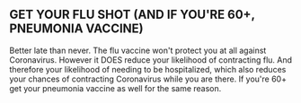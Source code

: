 ## GET YOUR FLU SHOT (AND IF YOU'RE 60+, PNEUMONIA VACCINE)

Better late than never. The flu vaccine won't protect you at all against Coronavirus. However it DOES reduce your likelihood of contracting flu. And therefore your likelihood of needing to be hospitalized, which also reduces your chances of contracting Coronavirus while you are there. If you're 60+ get your pneumonia vaccine as well for the same reason.